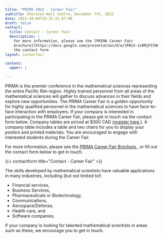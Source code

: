 ```yaml
---
title: "PRIMA 2022 - Career Fair"
subtitle: Sheraton Wall Centre, December 7th, 2022
date: 2022-10-04T15:32:21-07:00
draft: false
contact:
  title: Contact - Career Fair
  description: |
    For more information, please see the [PRIMA Career Fair
    brochure](https://docs.google.com/presentation/d/e/2PACX-1vRMjP1THLJCO1bscp-vX7I5vF6W_fhqTN_eo-FMfUR026Uz8oN4gsMZxd9nCoxKwBkwf8hbaUQIIU0b/pub?start=false&loop=false&delayms=3000), or fill out
    the contact form
layout: careerfair

content:
  upper: |
  
---
```



PRIMA is the premier conference in the mathematical sciences representing the
entire Pacific Rim region.  Highly trained personnel from all areas of the
mathematical sciences will gather to discuss advances in their fields and
explore new opportunities.  The PRIMA Career Fair is a golden opportunity for
highly qualified personnel in the mathematical sciences to have face-to-face
interaction with employers.  If your company is interested in participating in
the PRIMA Career Fair, please get in touch via the contact form below.  Company
tables are priced at $300 CAD [(register here <i class="fa fa-external-link"
aria-hidden="true"></i> ](https://events.eply.com/PRIMA2022)). A company table
includes a table and two chairs for you to display your posters and printed
materials.  You are encouraged to engage with interested students during the
Career Fair.

For more information, please see the [PRIMA Career Fair Brochure <i class="fa
fa-external-link"
aria-hidden="true"></i>](https://docs.google.com/presentation/d/e/2PACX-1vRMjP1THLJCO1bscp-vX7I5vF6W_fhqTN_eo-FMfUR026Uz8oN4gsMZxd9nCoxKwBkwf8hbaUQIIU0b/pub?start=false&loop=false&delayms=3000),
or fill out the contact form below to get in touch.


{{< contactform title="Contact - Career Fair" >}}

The skills developed by mathematical scientists have
valuable applications in many industries, including (but not limited to!)

 * Financial services,
 * Business Services,
 * Pharmaceuticals or Biotechnology,
 * Communications,
 * Aerospace/Defense,
 * Health care, and
 * Software companies.

If your company is looking for talented mathematical scientists in areas such as
these, we encourage you to get in touch.
